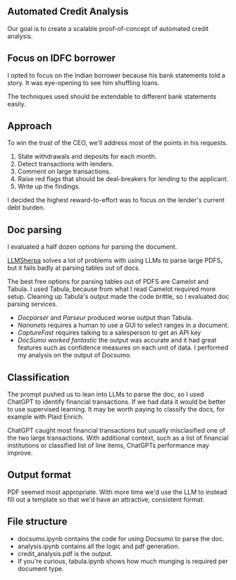 ## Automated Credit Analysis
Our goal is to create a scalable proof-of-concept of automated credit analysis.

## Focus on IDFC borrower
I opted to focus on the Indian borrower because his bank statements told a story. It was eye-opening to see him shuffling loans. 

The techniques used should be extendable to different bank statements easily.


## Approach
To win the trust of the CEO, we'll address most of the points in his requests. 
1. State withdrawals and deposits for each month.
2. Detect transactions with lenders.
3. Comment on large transactions.
4. Raise red flags that should be deal-breakers for lending to the applicant.
5. Write up the findings.

I decided the highest reward-to-effort was to focus on the lender's current debt burden.


## Doc parsing 
I evaluated a half dozen options for parsing the document.

[LLMSherpa](https://github.com/nlmatics/llmsherpa) solves a lot of problems with using LLMs to parse large PDFS, but it fails badly at parsing tables out of docs.

The best free options for parsing tables out of PDFS are Camelot and Tabula. I used Tabula, because from what I read Camelot required more setup.
Cleaning up Tabula's output made the code brittle, so I evaluated doc parsing services. 
- *Docparser* and *Parseur* produced worse output than Tabula. 
- *Nanonets* requires a human to use a GUI to select ranges in a document. 
- *CaptureFast* requires talking to a salesperson to get an API key
- *DocSumo worked fantastic* the output was accurate and it had great features such as confidence measures on each unit of data.
I performed my analysis on the output of Docsumo.


## Classification
The prompt pushed us to lean into LLMs to parse the doc, so I used ChatGPT to identify financial transactions. If we had data it would be better to use supervised learning. It may be worth paying to classify the docs, for example with Plaid Enrich. 

ChatGPT caught most financial transactions but usually misclasified one of the two large transactions. 
With additional context, such as a list of financial institutions or classified list of line items, ChatGPTs performance may improve. 


## Output format
PDF seemed most appropriate.
With more time we'd use the LLM to instead fill out a template so that we'd have an attractive, consistent format. 

## File structure
- docsumo.ipynb contains the code for using Docsumo to parse the doc. 
- analysis.ipynb contains all the logic and pdf generation.
- credit_analysis.pdf is the output.
- If you're curious, tabula.ipynb shows how much munging is required per document type.